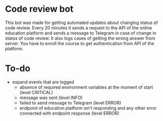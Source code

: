 # Code review bot
This bot was made for getting automated updates about changing status of code review. Every 20 minutes it sends a request to the API of the online education platform and sends a message to Telegram in case of change in status of code review. It also logs cases of getting the wrong answer from server. You have to enroll the course to get authentication from API of the platform.


# To-do 
- expand events that are logged 
  - absence of required environment variables at the moment of start (level CRITICAL) 
  - message was sent  (level INFO)
  - failed to send message to Telegram (level ERROR)
  - endpoint of education platform isn't responding and any other error connected with endpoint response (level ERROR)